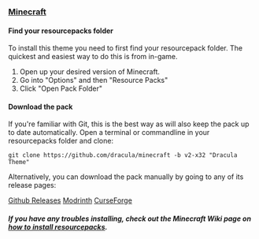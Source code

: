 ### [Minecraft](https://minecraft.net)

#### Find your resourcepacks folder

To install this theme you need to first find your resourcepack folder. The quickest and easiest way to do this is from in-game.

1. Open up your desired version of Minecraft.
2. Go into "Options" and then "Resource Packs"
3. Click "Open Pack Folder"

#### Download the pack

If you're familiar with Git, this is the best way as will also keep the pack up to date automatically. Open a terminal or commandline in your resourcepacks folder and clone:

    git clone https://github.com/dracula/minecraft -b v2-x32 "Dracula Theme"

Alternatively, you can download the pack manually by going to any of its release pages:

[Github Releases](https://github.com/dracula/minecraft/releases)
[Modrinth](https://modrinth.com/resourcepack/dracula-theme)
[CurseForge](https://www.curseforge.com/minecraft/texture-packs/dracula-theme)

##### If you have any troubles installing, check out the Minecraft Wiki page on [how to install resourcepacks](https://minecraft.fandom.com/wiki/Tutorials/Loading_a_resource_pack).
